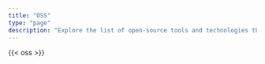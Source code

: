 ```yaml
---
title: "OSS"
type: "page"
description: "Explore the list of open-source tools and technologies that powers Zerodha."
---
```


{{< oss >}}
